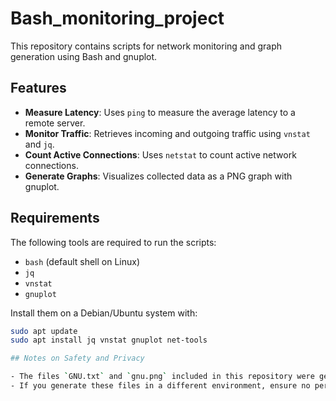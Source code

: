 # Bash_monitoring_project

This repository contains scripts for network monitoring and graph generation using Bash and gnuplot.

## Features
- **Measure Latency**: Uses `ping` to measure the average latency to a remote server.
- **Monitor Traffic**: Retrieves incoming and outgoing traffic using `vnstat` and `jq`.
- **Count Active Connections**: Uses `netstat` to count active network connections.
- **Generate Graphs**: Visualizes collected data as a PNG graph with gnuplot.

## Requirements
The following tools are required to run the scripts:
- `bash` (default shell on Linux)
- `jq`
- `vnstat`
- `gnuplot`

Install them on a Debian/Ubuntu system with:
```bash
sudo apt update
sudo apt install jq vnstat gnuplot net-tools

## Notes on Safety and Privacy

- The files `GNU.txt` and `gnu.png` included in this repository were generated in a controlled environment (Ubuntu virtual machine) and do not contain sensitive information such as IP addresses or hostnames.
- If you generate these files in a different environment, ensure no personal or sensitive data is exposed before sharing.
